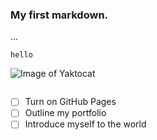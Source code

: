 ### My first markdown.
...
```
hello
```
![Image of Yaktocat](https://octodex.github.com/images/yaktocat.png)
```

```
- [ ] Turn on GitHub Pages
- [ ] Outline my portfolio
- [ ] Introduce myself to the world
